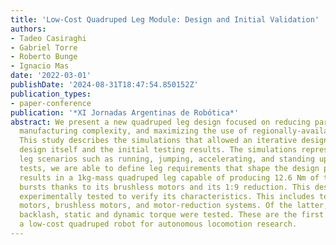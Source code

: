 ```yaml
---
title: 'Low-Cost Quadruped Leg Module: Design and Initial Validation'
authors:
- Tadeo Casiraghi
- Gabriel Torre
- Roberto Bunge
- Ignacio Mas
date: '2022-03-01'
publishDate: '2024-08-31T18:47:54.850152Z'
publication_types:
- paper-conference
publication: '*XI Jornadas Argentinas de Robótica*'
abstract: We present a new quadruped leg design focused on reducing part cost, reducing
  manufacturing complexity, and maximizing the use of regionally-available components.
  This study describes the simulations that allowed an iterative design process, the
  design itself and the initial testing results. The simulations represent simple
  leg scenarios such as running, jumping, accelerating, and standing up. With these
  tests, we are able to define leg requirements that shape the design process. This
  results in a 1kg-mass quadruped leg capable of producing 12.6 Nm of torque for short
  bursts thanks to its brushless motors and its 1:9 reduction. This design is then
  experimentally tested to verify its characteristics. This includes testing of servo
  motors, brushless motors, and motor-reduction systems. Of the latter, joint compliance,
  backlash, static and dynamic torque were tested. These are the first steps to develop
  a low-cost quadruped robot for autonomous locomotion research.
---
```

